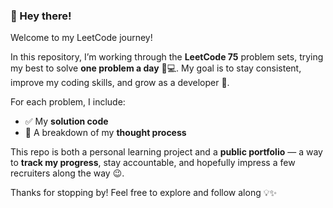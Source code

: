 ### 👋 Hey there!

Welcome to my LeetCode journey!

In this repository, I’m working through the **LeetCode 75** problem sets, trying my best to solve **one problem a day** 🧠💻. My goal is to stay consistent, improve my coding skills, and grow as a developer 🚀.

For each problem, I include:
- ✅ My **solution code**
- 🧩 A breakdown of my **thought process**

This repo is both a personal learning project and a **public portfolio** — a way to **track my progress**, stay accountable, and hopefully impress a few recruiters along the way 😉.

Thanks for stopping by! Feel free to explore and follow along 💡✨
